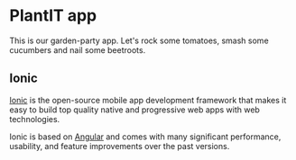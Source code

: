 # PlantIT app

This is our garden-party app. Let's rock some tomatoes, smash some cucumbers and nail some beetroots.

## Ionic

[Ionic](https://ionicframework.com/) is the open-source mobile app development framework that makes it easy to
build top quality native and progressive web apps with web technologies.

Ionic is based on [Angular](https://angular.io/) and comes with many significant performance, usability, and
feature improvements over the past versions.